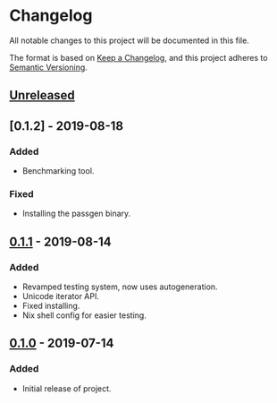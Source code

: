 # Changelog
All notable changes to this project will be documented in this file.

The format is based on [Keep a Changelog](https://keepachangelog.com/en/1.0.0/),
and this project adheres to [Semantic Versioning](https://semver.org/spec/v2.0.0.html).

## [Unreleased]

## [0.1.2] - 2019-08-18
### Added
- Benchmarking tool.

### Fixed
- Installing the passgen binary.

## [0.1.1] - 2019-08-14
### Added
- Revamped testing system, now uses autogeneration.
- Unicode iterator API.
- Fixed installing.
- Nix shell config for easier testing.

## [0.1.0] - 2019-07-14
### Added
- Initial release of project.

[Unreleased]: https://github.com/xfbs/passgen/compare/v0.1.0...HEAD
[0.1.0]: https://github.com/xfbs/passgen/releases/tag/v0.1.0
[0.1.1]: https://github.com/xfbs/passgen/releases/tag/v0.1.1
